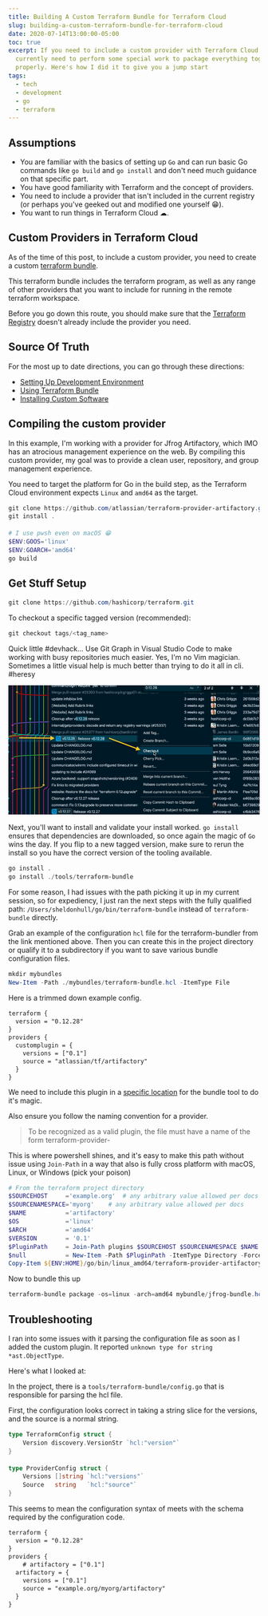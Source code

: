 ```yaml
---
title: Building A Custom Terraform Bundle for Terraform Cloud
slug: building-a-custom-terraform-bundle-for-terraform-cloud
date: 2020-07-14T13:00:00-05:00
toc: true
excerpt: If you need to include a custom provider with Terraform Cloud, you
  currently need to perform some special work to package everything together
  properly. Here's how I did it to give you a jump start
tags:
  - tech
  - development
  - go
  - terraform
---
```

## Assumptions

* You are familiar with the basics of setting up `Go` and can run basic Go commands like `go build` and `go install` and don't need much guidance on that specific part.
* You have good familiarity with Terraform and the concept of providers.
* You need to include a provider that isn't included in the current registry (or perhaps you've geeked out and modified one yourself 😁).
* You want to run things in Terraform Cloud ☁.

## Custom Providers in Terraform Cloud

As of the time of this post, to include a custom provider, you need to create a custom [terraform bundle](https://bit.ly/3fA4CZu).

This terraform bundle includes the terraform program, as well as any range of other providers that you want to include for running in the remote terraform workspace.

Before you go down this route, you should make sure that the [Terraform Registry](https://registry.terraform.io/browse/providers?tier=community) doesn't already include the provider you need.

## Source Of Truth

For the most up to date directions, you can go through these directions:

* [Setting Up Development Environment](https://bit.ly/2ZsG9iX)
* [Using Terraform Bundle](https://bit.ly/3fA4CZu)
* [Installing Custom Software](https://www.terraform.io/docs/cloud/run/install-software.html)

## Compiling the custom provider

In this example, I'm working with a provider for Jfrog Artifactory, which IMO has an atrocious management experience on the web.
By compiling this custom provider, my goal was to provide a clean user, repository, and group management experience.

You need to target the platform for Go in the build step, as the Terraform Cloud environment expects `Linux` and `amd64` as the target.

```powershell
git clone https://github.com/atlassian/terraform-provider-artifactory.git
git install . 

# I use pwsh even on macOS 😁
$ENV:GOOS='linux'
$ENV:GOARCH='amd64'
go build
```

## Get Stuff Setup

```powershell
git clone https://github.com/hashicorp/terraform.git
```

To checkout a specific tagged version (recommended):

```powershell
git checkout tags/<tag_name>
```

Quick little #devhack... Use Git Graph in Visual Studio Code to make working with busy repositories much easier.
Yes, I'm no Vim magician. Sometimes a little visual help is much better than trying to do it all in cli. #heresy

![Use Git Graph to Visually Navigate A Busy Repo and Checkout a Tagged Commit](/static/images/2020-07-14_14-57-48_using_git_graph.png "Git Graph Makes Things Easier")

Next, you'll want to install and validate your install worked.
`go install` ensures that dependencies are downloaded, so once again the magic of `Go` wins the day.
If you flip to a new tagged version, make sure to rerun the install so you have the correct version of the tooling available.

```powershell
go install .
go install ./tools/terraform-bundle
```

For some reason, I had issues with the path picking it up in my current session, so for expediency, I just ran the next steps with the fully qualified path: `/Users/sheldonhull/go/bin/terraform-bundle` instead of `terraform-bundle` directly.

Grab an example of the configuration `hcl` file for the terraform-bundler from the link mentioned above.
Then you can create this in the project directory or qualify it to a subdirectory if you want to save various bundle configuration files. 

```powershell
mkdir mybundles
New-Item -Path ./mybundles/terraform-bundle.hcl -ItemType File
```

Here is a trimmed down example config.

```hcl
terraform {
  version = "0.12.28"
}
providers {
  customplugin = {
    versions = ["0.1"]
    source = "atlassian/tf/artifactory"
  }
}
```

We need to include this plugin in a [specific location](https://bit.ly/32jetib) for the bundle tool to do it's magic.

Also ensure you follow the naming convention for a provider.

>  To be recognized as a valid plugin, the file must have a name of the form terraform-provider-<NAME>

This is where powershell shines, and it's easy to make this path without issue using `Join-Path` in a way that also is fully cross platform with macOS, Linux, or Windows (pick your poison)

```powershell
# From the terraform project directory
$SOURCEHOST     ='example.org'  # any arbitrary value allowed per docs
$SOURCENAMESPACE='myorg'    # any arbitrary value allowed per docs
$NAME           ='artifactory'
$OS             ='linux'
$ARCH           ='amd64'
$VERSION        = '0.1'
$PluginPath     = Join-Path plugins $SOURCEHOST $SOURCENAMESPACE $NAME $VERSION "${OS}_${ARCH}"
$null           = New-Item -Path $PluginPath -ItemType Directory -Force
Copy-Item ${ENV:HOME}/go/bin/linux_amd64/terraform-provider-artifactory -Destination $PluginPath -Force
```

Now to bundle this up

```powershell
terraform-bundle package -os=linux -arch=amd64 mybundle/jfrog-bundle.hcl
```

## Troubleshooting

I ran into some issues with it parsing the configuration file as soon as I added the custom plugin. It reported `unknown type for string *ast.ObjectType`.

Here's what I looked at: 

In the project, there is a `tools/terraform-bundle/config.go` that is responsible for parsing the hcl file.

First, the configuration looks correct in taking a string slice for the versions, and the source is a normal string.


```go
type TerraformConfig struct {
	Version discovery.VersionStr `hcl:"version"`
}

type ProviderConfig struct {
	Versions []string `hcl:"versions"`
	Source   string   `hcl:"source"`
}

```

This seems to mean the configuration syntax of meets with the schema required by the configuration code.

```hcl
terraform {
  version = "0.12.28"
}
providers {
    # artifactory = ["0.1"]
  artifactory = {
    versions = ["0.1"]
    source = "example.org/myorg/artifactory"
  }
}
```